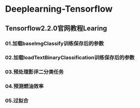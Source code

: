 # Deeplearning-Tensorflow
## Tensorflow2.2.0官网教程Learing
### 01.加载baseImgClassify训练保存后的参数
### 02.加载loadTextBinaryClassification训练保存后的参数
### 03.预处理影评二分类任务
### 04.预测燃油效率
### 05.过拟合